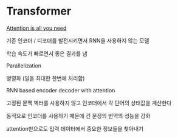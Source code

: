 # Transformer

[Attention is all you need](https://arxiv.org/pdf/1706.03762.pdf)

기존 인코더 / 디코더를 발전시키면서 RNN을 사용하지 않는 모델

학습 속도가 빠르면서 좋은 결과를 냄



Parallelization

병렬화 (일을 최대한 한번에 처리함)



RNN based encoder decoder with attention

고정된 문맥 벡터를 사용하지 않고 인코더에서 각 단어의 상태값을 계산한다

동적으로 인코더를 사용하기 때문에 긴 문장의 번역의 성능을 강화



attention만으로도 입력 데이터에서 중요한 정보들을 찾아내기





